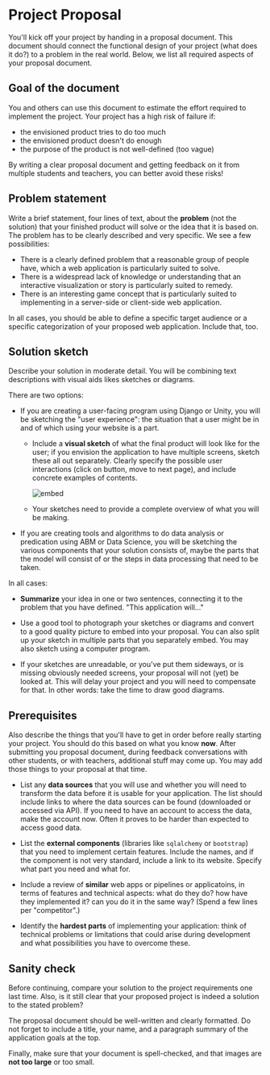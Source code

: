 # Project Proposal

You'll kick off your project by handing in a proposal document. This document should connect the functional design of your project (what does it do?) to a problem in the real world. Below, we list all required aspects of your proposal document.

<!--

## Getting started

1. To start your project, you should accept a new assignment on GitHub classroom: [Final Project](https://classroom.github.com/a/xxwP7Upy). This will create a GitHub repository for your project.

2. Click on the link that follows "Your assignment has been created here", which will direct you to the GitHub repository page for your project. It may take a few seconds for GitHub to finish creating your repository.

Now, you should be looking at a GitHub repository titled `minprog-platforms/project-username`, where `username` is your GitHub username. This will be the repository to which you will push all of your code while working on your project.

Inside your new repository you will create a new file called `README.md`. Your should write your proposal in that file using the **Markdown** language ([read a brief intro](https://guides.github.com/features/mastering-markdown/)).

## Adding pictures

You will need to include some sketches into your proposal. Put these images inside a folder called `doc` inside your repository. Use exactly that name, for consistency with other projects! To use pictures from the `doc` folder in a Markdown document, use the following example.

    ![Alternative Text](doc/image.png)

Make sure that you provide an alternative (descriptive!) text inside the square brackets as well, as this will greatly help visually impaired people in understanding the contents of your proposal, as well as guarantee that the content of the image is clear, even if it fails to load. 

-->

## Goal of the document

You and others can use this document to estimate the effort required to implement the project. Your project has a high risk of failure if:

- the envisioned product tries to do too much
- the envisioned product doesn't do enough
- the purpose of the product is not well-defined (too vague)

By writing a clear proposal document and getting feedback on it from multiple students and teachers, you can better avoid these risks!

## Problem statement

Write a brief statement, four lines of text, about the **problem** (not the solution) that your finished product will solve or the idea that it is based on. The problem has to be clearly described and very specific. We see a few possibilities:

- There is a clearly defined problem that a reasonable group of people have, which a web application is particularly suited to solve.
- There is a widespread lack of knowledge or understanding that an interactive visualization or story is particularly suited to remedy.
- There is an interesting game concept that is particularly suited to implementing in a server-side or client-side web application.

In all cases, you should be able to define a specific target audience or a specific categorization of your proposed web application. Include that, too.

## Solution sketch

Describe your solution in moderate detail. You will be combining text descriptions with visual aids likes sketches or diagrams.

There are two options:

- If you are creating a user-facing program using Django or Unity, you will be sketching the "user experience": the situation that a user might be in and of which using your website is a part.

    - Include a **visual sketch** of what the final product will look like for the user; if you envision the application to have multiple screens, sketch these all out separately. Clearly specify the possible user interactions (click on button, move to next page), and include concrete examples of contents.

        ![embed](https://www.youtube.com/embed/j0vP77s_bXc)

    - Your sketches need to provide a complete overview of what you will be making.

- If you are creating tools and algorithms to do data analysis or predication using ABM or Data Science, you will be sketching the various components that your solution consists of, maybe the parts that the model will consist of or the steps in data processing that need to be taken.

In all cases:

- **Summarize** your idea in one or two sentences, connecting it to the problem that you have defined. "This application will..."

- Use a good tool to photograph your sketches or diagrams and convert to a good quality picture to embed into your proposal. You can also split up your sketch in multiple parts that you separately embed. You may also sketch using a computer program.

- If your sketches are unreadable, or you've put them sideways, or is missing obviously needed screens, your proposal will not (yet) be looked at. This will delay your project and you will need to compensate for that. In other words: take the time to draw good diagrams.

## Prerequisites

Also describe the things that you'll have to get in order before really starting your project. You should do this based on what you know **now**. After submitting you proposal document, during feedback conversations with other students, or with teachers, additional stuff may come up. You may add those things to your proposal at that time.

- List any **data sources** that you will use and whether you will need to transform the data before it is usable for your application. The list should include links to where the data sources can be found (downloaded or accessed via API). If you need to have an account to access the data, make the account now. Often it proves to be harder than expected to access good data.

- List the **external components** (libraries like `sqlalchemy` or `bootstrap`) that you need to implement certain features. Include the names, and if the component is not very standard, include a link to its website. Specify what part you need and what for.

- Include a review of **similar** web apps or pipelines or applicatoins, in terms of features and technical aspects: what do they do? how have they implemented it? can you do it in the same way? (Spend a few lines per "competitor".)

- Identify the **hardest parts** of implementing your application: think of technical problems or limitations that could arise during development and what possibilities you have to overcome these.

## Sanity check

Before continuing, compare your solution to the project requirements one last time. Also, is it still clear that your proposed project is indeed a solution to the stated problem?

The proposal document should be well-written and clearly formatted. Do not forget to include a
title, your name, and a paragraph summary of the application goals at the top.

Finally, make sure that your document is spell-checked, and that images are **not too large** or too small.


<!--

## Submit

Below, you submit your GitHub repo URL. In addition, make sure you check off these points:

<div class="form-check">
  <input name="form[readme]" class="form-check-input" type="checkbox" value="yes" id="check1">
  <label class="form-check-label" for="check1">
    My repository only contains a README.md document, no code
  </label>
</div>

<div class="form-check">
  <input required name="form[doc]" class="form-check-input" type="checkbox" value="yes" id="check2">
  <label class="form-check-label" for="check2">
    My repository contains the required pictures in a separate "doc" folder
  </label>
</div>

<div class="form-check">
  <input required name="form[markdown]" class="form-check-input" type="checkbox" value="yes" id="check3">
  <label class="form-check-label" for="check3">
    README.md is written in good Markdown with headings, lists, pictures etc.
  </label>
</div>

<div class="form-check">
  <input required name="form[listofdatasources]" class="form-check-input" type="checkbox" value="yes" id="check4">
  <label class="form-check-label" for="check4">
    README.md contains links to data sources and concrete examples of the data that's needed
  </label>
</div>

<div class="form-check">
  <input required name="form[listofcomponents]" class="form-check-input" type="checkbox" value="yes" id="check5">
  <label class="form-check-label" for="check5">
    README.md contains a global list of needed components other than Flask, SQL and Javascript
  </label>
</div>

<div class="form-check">
  <input required name="form[listofotherapps]" class="form-check-input" type="checkbox" value="yes" id="check6">
  <label class="form-check-label" for="check6">
    README.md contains multiple examples of similar apps and describes what my app does differently
  </label>
</div>

<div class="form-check">
  <input required name="form[listofhardtofigureout]" class="form-check-input" type="checkbox" value="yes" id="check7">
  <label class="form-check-label" for="check7">
    README.md contains a small list of things that I think will take most time to figure out/implement
  </label>
</div>

-->
